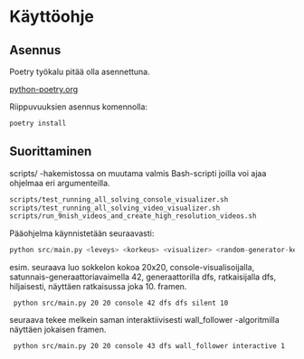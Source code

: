 
# Käyttöohje

## Asennus

Poetry työkalu pitää olla asennettuna.

[python-poetry.org](https://python-poetry.org/docs/)

Riippuvuuksien asennus komennolla:

```bash
poetry install
```

## Suorittaminen

scripts/ -hakemistossa on muutama valmis Bash-scripti joilla voi ajaa ohjelmaa eri argumenteilla.

```bash
scripts/test_running_all_solving_console_visualizer.sh
scripts/test_running_all_solving_video_visualizer.sh
scripts/run_9nish_videos_and_create_high_resolution_videos.sh
```

Pääohjelma käynnistetään seuraavasti:

```python
python src/main.py <leveys> <korkeus> <visualizer> <random-generator-key> <generator-algorithm> <solving-algorithm> <silent/interactive> <framedrop>
```

esim. seuraava luo sokkelon kokoa 20x20, console-visualisoijalla, satunnais-generaattoriavaimella 42, generaattorilla dfs, ratkaisijalla dfs, hiljaisesti, näyttäen ratkaisussa joka 10. framen.
```
 python src/main.py 20 20 console 42 dfs dfs silent 10
 ```

seuraava tekee melkein saman interaktiivisesti wall_follower -algoritmilla näyttäen jokaisen framen.
```
 python src/main.py 20 20 console 43 dfs wall_follower interactive 1
 ```
